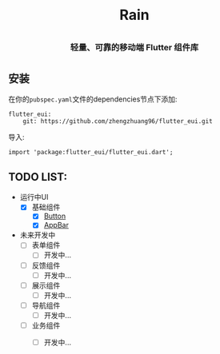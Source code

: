 <h1 align="center" style="margin: 30px 0 35px;">Rain</h1>
<p align="center">
    <!-- <img alt="logo" src="https://img.yzcdn.cn/vant/logo.png" width="120" style="margin-bottom: 10px;"> -->
</p>
<h3 align="center" style="margin: 30px 0 35px;">轻量、可靠的移动端 Flutter 组件库</h3>


## 安装
在你的`pubspec.yaml`文件的dependencies节点下添加:
```
flutter_eui:
    git: https://github.com/zhengzhuang96/flutter_eui.git
```

导入:
```
import 'package:flutter_eui/flutter_eui.dart';
```

## TODO LIST:
* 运行中UI
    * [x] 基础组件
        * [x] [Button](example/lib/pages/button_list.dart)
        * [x] [AppBar](example/lib/pages/button_list.dart)
* 未来开发中
    * [ ] 表单组件
        * [ ] 开发中...
    * [ ] 反馈组件
        * [ ] 开发中...
    * [ ] 展示组件
        * [ ] 开发中...
    * [ ] 导航组件
        * [ ] 开发中...
    * [ ] 业务组件
        * [ ] 开发中...

